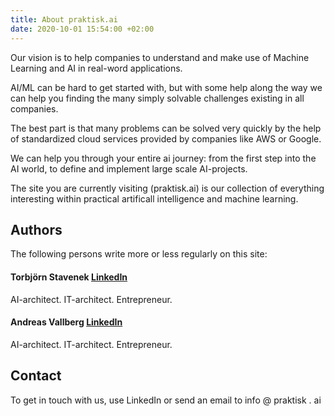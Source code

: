 ```yaml
---
title: About praktisk.ai
date: 2020-10-01 15:54:00 +02:00
---
```


Our vision is to help companies to understand and make use of Machine Learning and AI in real-word applications. 

AI/ML can be hard to get started with, but with some help along the way we can help you finding the many simply solvable challenges existing in all companies.

The best part is that many problems can be solved very quickly by the help of standardized cloud services provided by companies like AWS or Google. 

We can help you through your entire ai journey: from the first step into the AI world, to define and implement large scale AI-projects.

The site you are currently visiting (praktisk.ai) is our collection of everything interesting within practical artificall intelligence and machine learning.

## Authors
The following persons write more or less regularly on this site:

#### Torbjörn Stavenek [LinkedIn](https://www.linkedin.com/in/tstavenek)
AI-architect. IT-architect. Entrepreneur.

#### Andreas Vallberg [LinkedIn](https://www.linkedin.com/in/andreasvallberg/)
AI-architect. IT-architect. Entrepreneur.

## Contact
To get in touch with us, use LinkedIn or send an email to info @ praktisk . ai